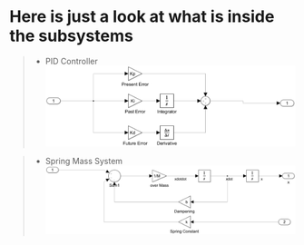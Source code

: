 # Here is just a look at what is inside the subsystems
> * PID Controller 
![Screenshot](PIDController.PNG)

> * Spring Mass System
![Screenshot](SpringMassSystem.PNG)
